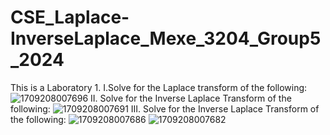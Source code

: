 # CSE_Laplace-InverseLaplace_Mexe_3204_Group5_2024
This is a Laboratory 1.
I.Solve for the Laplace transform of the following:
![1709208007696](https://github.com/hazelpunzalan/CSE_Laplace-InverseLaplace_Mexe_3204_Group5_2024/assets/157662884/6352a6e0-a130-4076-93b5-021f80c8feb5)
II. Solve for the Inverse Laplace Transform of the following:
![1709208007691](https://github.com/hazelpunzalan/CSE_Laplace-InverseLaplace_Mexe_3204_Group5_2024/assets/157662884/837771aa-02ed-4a3b-befb-c69f23f5109e)
III. Solve for the Inverse Laplace Transform of the following:
![1709208007686](https://github.com/hazelpunzalan/CSE_Laplace-InverseLaplace_Mexe_3204_Group5_2024/assets/157662884/3be5b188-eb2c-4bc8-a2c2-7853eb942137)
![1709208007682](https://github.com/hazelpunzalan/CSE_Laplace-InverseLaplace_Mexe_3204_Group5_2024/assets/157662884/4dec441a-426a-499e-8eab-be45f5cd893b)
